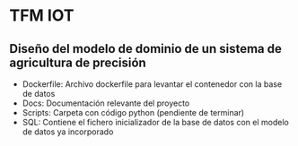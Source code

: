 # TFM IOT

## Diseño del modelo de dominio de un sistema de agricultura de precisión

- Dockerfile: Archivo dockerfile para levantar el contenedor con la base de datos
- Docs: Documentación relevante del proyecto
- Scripts: Carpeta con código python (pendiente de terminar)
- SQL: Contiene el fichero inicializador de la base de datos con el modelo de datos ya incorporado
